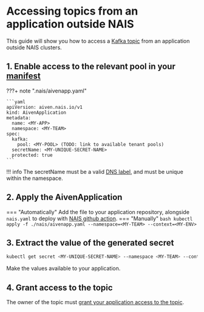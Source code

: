 # Accessing topics from an application outside NAIS

This guide will show you how to access a [Kafka topic](create.md) from an application outside NAIS clusters.

## 1. Enable access to the relevant pool in your [manifest](../../nais-application/application.md)

???+ note ".nais/aivenapp.yaml"

    ```yaml
    apiVersion: aiven.nais.io/v1
    kind: AivenApplication
    metadata:
      name: <MY-APP>
      namespace: <MY-TEAM>
    spec:
      kafka:
        pool: <MY-POOL> (TODO: link to available tenant pools)
      secretName: <MY-UNIQUE-SECRET-NAME>
      protected: true
    ```

!!! info
    The secretName must be a valid [DNS label](https://kubernetes.io/docs/concepts/overview/working-with-objects/names/#dns-label-names), and must be unique within the namespace.

## 2. Apply the AivenApplication
=== "Automatically"
    Add the file to your application repository, alongside `nais.yaml` to deploy with [NAIS github action](../../cicd/github-action.md).
=== "Manually"
    ```bash
    kubectl apply -f ./nais/aivenapp.yaml --namespace=<MY-TEAM> --context=<MY-ENV>
    ```

## 3. Extract the value of the generated secret
```bash
kubectl get secret <MY-UNIQUE-SECRET-NAME> --namespace <MY-TEAM> --contect <MY-ENV> -o jsonpath='{.data}' 
```

Make the values available to your application.

## 4. Grant access to the topic

The owner of the topic must [grant your application access to the topic](manage-acl.md).
